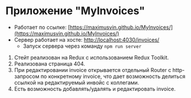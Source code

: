 # Приложение "MyInvoices"

- Работает по ссылке:
  [https://maximusvin.github.io/MyInvoices/](https://maximusvin.github.io/MyInvoices/)
- Сервер работает на хосте:
  [http://localhost:4030/invoices/](http://localhost:4030/invoices/)
  - Запуск сервера через команду `npm run server`

1. Стейт реализован на Redux с использованием Redux Toolkit.
2. Реализована страница 404.
3. При редактировании invoice открывается отдельный Router с http-запросом по
   конкретному invoice, что дает возможность делиться ссылкой на редактируемый
   инвойс с коллегами.
4. Есть возможность добавлять/удалять и редактировать invoice.

